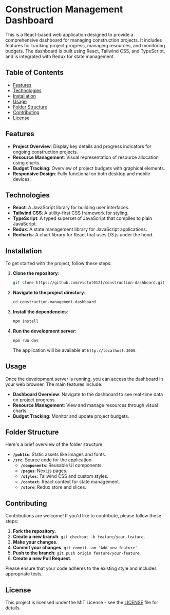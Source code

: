 # Construction Management Dashboard

This is a React-based web application designed to provide a comprehensive dashboard for managing construction projects. It includes features for tracking project progress, managing resources, and monitoring budgets. The dashboard is built using React, Tailwind CSS, and TypeScript, and is integrated with Redux for state management.

## Table of Contents

- [Features](#features)
- [Technologies](#technologies)
- [Installation](#installation)
- [Usage](#usage)
- [Folder Structure](#folder-structure)
- [Contributing](#contributing)
- [License](#license)

## Features

- **Project Overview**: Display key details and progress indicators for ongoing construction projects.
- **Resource Management**: Visual representation of resource allocation using charts.
- **Budget Tracking**: Overview of project budgets with graphical elements.
- **Responsive Design**: Fully functional on both desktop and mobile devices.

## Technologies

- **React**: A JavaScript library for building user interfaces.
- **Tailwind CSS**: A utility-first CSS framework for styling.
- **TypeScript**: A typed superset of JavaScript that compiles to plain JavaScript.
- **Redux**: A state management library for JavaScript applications.
- **Recharts**: A chart library for React that uses D3.js under the hood.

## Installation

To get started with the project, follow these steps:

1. **Clone the repository**:

   ```bash
   git clone https://github.com/victot0121/construction-dashboard.git
   ```

2. **Navigate to the project directory**:

   ```bash
   cd construction-management-dashboard
   ```

3. **Install the dependencies**:

   ```bash
   npm install
   ```

4. **Run the development server**:

   ```bash
   npm run dev
   ```

   The application will be available at `http://localhost:3000`.

## Usage

Once the development server is running, you can access the dashboard in your web browser. The main features include:

- **Dashboard Overview**: Navigate to the dashboard to see real-time data on project progress.
- **Resource Management**: View and manage resources through visual charts.
- **Budget Tracking**: Monitor and update project budgets.

## Folder Structure

Here's a brief overview of the folder structure:

- **`/public`**: Static assets like images and fonts.
- **`/src`**: Source code for the application.
  - **`/components`**: Reusable UI components.
  - **`/pages`**: Next.js pages.
  - **`/styles`**: Tailwind CSS and custom styles.
  - **`/context`**: React context for state management.
  - **`/store`**: Redux store and slices.

## Contributing

Contributions are welcome! If you'd like to contribute, please follow these steps:

1. **Fork the repository**.
2. **Create a new branch**: `git checkout -b feature/your-feature`.
3. **Make your changes**.
4. **Commit your changes**: `git commit -am 'Add new feature'`.
5. **Push to the branch**: `git push origin feature/your-feature`.
6. **Create a new Pull Request**.

Please ensure that your code adheres to the existing style and includes appropriate tests.

## License

This project is licensed under the MIT License - see the [LICENSE](LICENSE) file for details.

